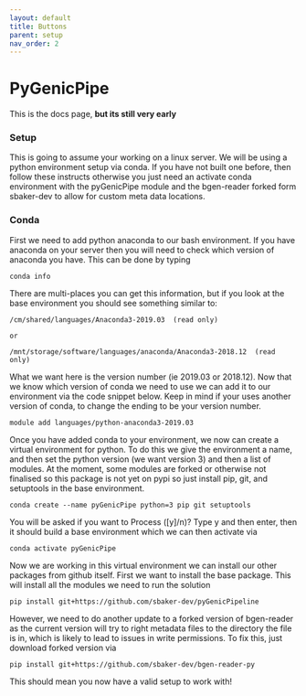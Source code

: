 ```yaml
---
layout: default
title: Buttons
parent: setup
nav_order: 2
---
```


# PyGenicPipe

This is the docs page, **but its still very early**

### Setup

This is going to assume your working on a linux server. We will be using a python environment setup via conda. If you 
have not built one before, then follow these instructs otherwise you just need an activate conda environment with the
pyGenicPipe module and the bgen-reader forked form sbaker-dev to allow for custom meta data locations.

### Conda

First we need to add python anaconda to our bash environment. If you have anaconda on your server then you will need to 
check which version of anaconda you have. This can be done by typing 

```console
conda info
```

There are multi-places you can get this information, but if you look at the base environment you should see something
similar to:

```console
/cm/shared/languages/Anaconda3-2019.03  (read only)

or

/mnt/storage/software/languages/anaconda/Anaconda3-2018.12  (read only)
```

What we want here is the version number (ie 2019.03 or 2018.12). Now that we know which version of conda we need to use
we can add it to our environment via the code snippet below. Keep in mind if your uses another version of conda, to 
change the ending to be your version number.

```console
module add languages/python-anaconda3-2019.03
```

Once you have added conda to your environment, we now can create a virtual environment for python. To do this we give
the environment a name, and then set the python version (we want version 3) and then a list of modules. At the moment,
some modules are forked or otherwise not finalised so this package is not yet on pypi so just install pip, git, and 
setuptools in the base environment.

```console
conda create --name pyGenicPipe python=3 pip git setuptools
```

You will be asked if you want to Process ([y]/n)? Type y and then enter, then it should build a base environment which
we can then activate via 

```console
conda activate pyGenicPipe
```

Now we are working in this virtual environment we can install our other packages from github itself. First we want to
install the base package. This will install all the modules we need to run the solution

```console
pip install git+https://github.com/sbaker-dev/pyGenicPipeline
```

However, we need to do another update to a forked version of bgen-reader as the current version will try to right 
metadata files to the directory the file is in, which is likely to lead to issues in write permissions. To fix this, 
just download forked version via

```console
pip install git+https://github.com/sbaker-dev/bgen-reader-py
```

This should mean you now have a valid setup to work with!
